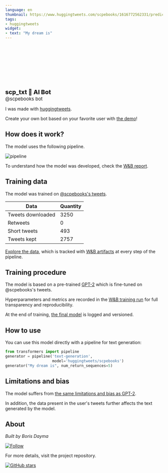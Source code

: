 ```yaml
---
language: en
thumbnail: https://www.huggingtweets.com/scpebooks/1616772562331/predictions.png
tags:
- huggingtweets
widget:
- text: "My dream is"
---
```


<div>
<div style="width: 132px; height:132px; border-radius: 50%; background-size: cover; background-image: url('https://pbs.twimg.com/profile_images/1133808969598808065/RBypAo1V_400x400.jpg')">
</div>
<div style="margin-top: 8px; font-size: 19px; font-weight: 800">scp_txt 🤖 AI Bot </div>
<div style="font-size: 15px">@scpebooks bot</div>
</div>

I was made with [huggingtweets](https://github.com/borisdayma/huggingtweets).

Create your own bot based on your favorite user with [the demo](https://colab.research.google.com/github/borisdayma/huggingtweets/blob/master/huggingtweets-demo.ipynb)!

## How does it work?

The model uses the following pipeline.

![pipeline](https://github.com/borisdayma/huggingtweets/blob/master/img/pipeline.png?raw=true)

To understand how the model was developed, check the [W&B report](https://wandb.ai/wandb/huggingtweets/reports/HuggingTweets-Train-a-Model-to-Generate-Tweets--VmlldzoxMTY5MjI).

## Training data

The model was trained on [@scpebooks's tweets](https://twitter.com/scpebooks).

| Data | Quantity |
| --- | --- |
| Tweets downloaded | 3250 |
| Retweets | 0 |
| Short tweets | 493 |
| Tweets kept | 2757 |

[Explore the data](https://wandb.ai/wandb/huggingtweets/runs/b8m9cmwx/artifacts), which is tracked with [W&B artifacts](https://docs.wandb.com/artifacts) at every step of the pipeline.

## Training procedure

The model is based on a pre-trained [GPT-2](https://huggingface.co/gpt2) which is fine-tuned on @scpebooks's tweets.

Hyperparameters and metrics are recorded in the [W&B training run](https://wandb.ai/wandb/huggingtweets/runs/2flyadcu) for full transparency and reproducibility.

At the end of training, [the final model](https://wandb.ai/wandb/huggingtweets/runs/2flyadcu/artifacts) is logged and versioned.

## How to use

You can use this model directly with a pipeline for text generation:

```python
from transformers import pipeline
generator = pipeline('text-generation',
                     model='huggingtweets/scpebooks')
generator("My dream is", num_return_sequences=5)
```

## Limitations and bias

The model suffers from [the same limitations and bias as GPT-2](https://huggingface.co/gpt2#limitations-and-bias).

In addition, the data present in the user's tweets further affects the text generated by the model.

## About

*Built by Boris Dayma*

[![Follow](https://img.shields.io/twitter/follow/borisdayma?style=social)](https://twitter.com/intent/follow?screen_name=borisdayma)

For more details, visit the project repository.

[![GitHub stars](https://img.shields.io/github/stars/borisdayma/huggingtweets?style=social)](https://github.com/borisdayma/huggingtweets)
